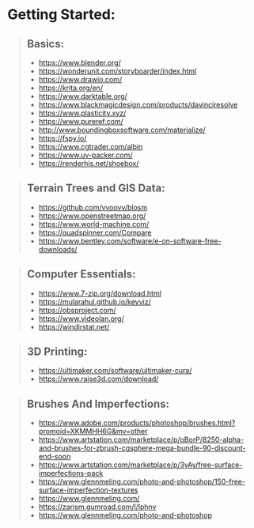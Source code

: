 # Getting Started:
> ## Basics:
> - https://www.blender.org/
> - https://wonderunit.com/storyboarder/index.html
> - https://www.drawio.com/
> - https://krita.org/en/
> - https://www.darktable.org/
> - https://www.blackmagicdesign.com/products/davinciresolve
> - https://www.plasticity.xyz/
> - https://www.pureref.com/
> - http://www.boundingboxsoftware.com/materialize/
> - https://fspy.io/
> - https://www.cgtrader.com/albin
> - https://www.uv-packer.com/
> - https://renderhjs.net/shoebox/
	
> ## Terrain Trees and GIS Data:
> - https://github.com/vvoovv/blosm
> - https://www.openstreetmap.org/
> - https://www.world-machine.com/
> - https://quadspinner.com/Compare
> - https://www.bentley.com/software/e-on-software-free-downloads/
	
> ## Computer Essentials:
> - https://www.7-zip.org/download.html
> - https://mularahul.github.io/keyviz/
> - https://obsproject.com/
> - https://www.videolan.org/
> - https://windirstat.net/
	
> ## 3D Printing:
> - https://ultimaker.com/software/ultimaker-cura/
> - https://www.raise3d.com/download/
	
> ## Brushes And Imperfections:
> - https://www.adobe.com/products/photoshop/brushes.html?promoid=XKMMHH6G&mv=other
> - https://www.artstation.com/marketplace/p/oBorP/8250-alpha-and-brushes-for-zbrush-cgsphere-mega-bundle-90-discount-end-soon
> - https://www.artstation.com/marketplace/p/3yAy/free-surface-imperfections-pack
> - https://www.glennmeling.com/photo-and-photoshop/150-free-surface-imperfection-textures
> - https://www.glennmeling.com/
> - https://zarism.gumroad.com/l/lphnv
> - https://www.glennmeling.com/photo-and-photoshop
